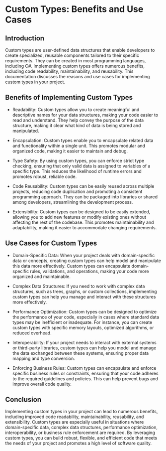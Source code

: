 # Custom Types: Benefits and Use Cases

## Introduction

Custom types are user-defined data structures that enable developers to create specialized, reusable components tailored to their specific requirements. They can be created in most programming languages, including C#. Implementing custom types offers numerous benefits, including code readability, maintainability, and reusability. This documentation discusses the reasons and use cases for implementing custom types in your project.

## Benefits of Implementing Custom Types

- Readability: Custom types allow you to create meaningful and descriptive names for your data structures, making your code easier to read and understand. They help convey the purpose of the data structure, making it clear what kind of data is being stored and manipulated.

- Encapsulation: Custom types enable you to encapsulate related data and functionality within a single unit. This promotes modular and organized code, making it easier to maintain and debug.

- Type Safety: By using custom types, you can enforce strict type checking, ensuring that only valid data is assigned to variables of a specific type. This reduces the likelihood of runtime errors and promotes robust, reliable code.

- Code Reusability: Custom types can be easily reused across multiple projects, reducing code duplication and promoting a consistent programming approach. They can be packaged into libraries or shared among developers, streamlining the development process.

- Extensibility: Custom types can be designed to be easily extended, allowing you to add new features or modify existing ones without affecting the rest of the codebase. This promotes maintainability and adaptability, making it easier to accommodate changing requirements.

## Use Cases for Custom Types

- Domain-Specific Data: When your project deals with domain-specific data or concepts, creating custom types can help model and manipulate this data more effectively. Custom types can encapsulate domain-specific rules, validations, and operations, making your code more organized and maintainable.

- Complex Data Structures: If you need to work with complex data structures, such as trees, graphs, or custom collections, implementing custom types can help you manage and interact with these structures more effectively.

- Performance Optimization: Custom types can be designed to optimize the performance of your code, especially in cases where standard data types may be inefficient or inadequate. For instance, you can create custom types with specific memory layouts, optimized algorithms, or reduced overhead.

- Interoperability: If your project needs to interact with external systems or third-party libraries, custom types can help you model and manage the data exchanged between these systems, ensuring proper data mapping and type conversion.

- Enforcing Business Rules: Custom types can encapsulate and enforce specific business rules or constraints, ensuring that your code adheres to the required guidelines and policies. This can help prevent bugs and improve overall code quality.

## Conclusion

Implementing custom types in your project can lead to numerous benefits, including improved code readability, maintainability, reusability, and extensibility. Custom types are especially useful in situations where domain-specific data, complex data structures, performance optimization, interoperability, or business rule enforcement are required. By leveraging custom types, you can build robust, flexible, and efficient code that meets the needs of your project and promotes a high level of software quality.
